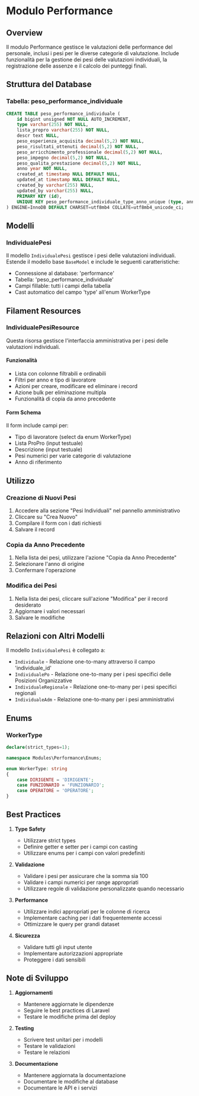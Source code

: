 # Modulo Performance

## Overview
Il modulo Performance gestisce le valutazioni delle performance del personale, inclusi i pesi per le diverse categorie di valutazione. Include funzionalità per la gestione dei pesi delle valutazioni individuali, la registrazione delle assenze e il calcolo dei punteggi finali.

## Struttura del Database

### Tabella: peso_performance_individuale

```sql
CREATE TABLE peso_performance_individuale (
    id bigint unsigned NOT NULL AUTO_INCREMENT,
    type varchar(255) NOT NULL,
    lista_propro varchar(255) NOT NULL,
    descr text NULL,
    peso_esperienza_acquisita decimal(5,2) NOT NULL,
    peso_risultati_ottenuti decimal(5,2) NOT NULL,
    peso_arricchimento_professionale decimal(5,2) NOT NULL,
    peso_impegno decimal(5,2) NOT NULL,
    peso_qualita_prestazione decimal(5,2) NOT NULL,
    anno year NOT NULL,
    created_at timestamp NULL DEFAULT NULL,
    updated_at timestamp NULL DEFAULT NULL,
    created_by varchar(255) NULL,
    updated_by varchar(255) NULL,
    PRIMARY KEY (id),
    UNIQUE KEY peso_performance_individuale_type_anno_unique (type, anno)
) ENGINE=InnoDB DEFAULT CHARSET=utf8mb4 COLLATE=utf8mb4_unicode_ci;
```

## Modelli

### IndividualePesi
Il modello `IndividualePesi` gestisce i pesi delle valutazioni individuali. Estende il modello base `BaseModel` e include le seguenti caratteristiche:

- Connessione al database: 'performance'
- Tabella: 'peso_performance_individuale'
- Campi fillable: tutti i campi della tabella
- Cast automatico del campo 'type' all'enum WorkerType

## Filament Resources

### IndividualePesiResource
Questa risorsa gestisce l'interfaccia amministrativa per i pesi delle valutazioni individuali.

#### Funzionalità
- Lista con colonne filtrabili e ordinabili
- Filtri per anno e tipo di lavoratore
- Azioni per creare, modificare ed eliminare i record
- Azione bulk per eliminazione multipla
- Funzionalità di copia da anno precedente

#### Form Schema
Il form include campi per:
- Tipo di lavoratore (select da enum WorkerType)
- Lista ProPro (input testuale)
- Descrizione (input testuale)
- Pesi numerici per varie categorie di valutazione
- Anno di riferimento

## Utilizzo

### Creazione di Nuovi Pesi
1. Accedere alla sezione "Pesi Individuali" nel pannello amministrativo
2. Cliccare su "Crea Nuovo"
3. Compilare il form con i dati richiesti
4. Salvare il record

### Copia da Anno Precedente
1. Nella lista dei pesi, utilizzare l'azione "Copia da Anno Precedente"
2. Selezionare l'anno di origine
3. Confermare l'operazione

### Modifica dei Pesi
1. Nella lista dei pesi, cliccare sull'azione "Modifica" per il record desiderato
2. Aggiornare i valori necessari
3. Salvare le modifiche

## Relazioni con Altri Modelli

Il modello `IndividualePesi` è collegato a:
- `Individuale` - Relazione one-to-many attraverso il campo 'individuale_id'
- `IndividualePo` - Relazione one-to-many per i pesi specifici delle Posizioni Organizzative
- `IndividualeRegionale` - Relazione one-to-many per i pesi specifici regionali
- `IndividualeAdm` - Relazione one-to-many per i pesi amministrativi

## Enums

### WorkerType

```php
declare(strict_types=1);

namespace Modules\Performance\Enums;

enum WorkerType: string
{
    case DIRIGENTE = 'DIRIGENTE';
    case FUNZIONARIO = 'FUNZIONARIO';
    case OPERATORE = 'OPERATORE';
}
```

## Best Practices

1. **Type Safety**
   - Utilizzare strict types
   - Definire getter e setter per i campi con casting
   - Utilizzare enums per i campi con valori predefiniti

2. **Validazione**
   - Validare i pesi per assicurare che la somma sia 100
   - Validare i campi numerici per range appropriati
   - Utilizzare regole di validazione personalizzate quando necessario

3. **Performance**
   - Utilizzare indici appropriati per le colonne di ricerca
   - Implementare caching per i dati frequentemente accessi
   - Ottimizzare le query per grandi dataset

4. **Sicurezza**
   - Validare tutti gli input utente
   - Implementare autorizzazioni appropriate
   - Proteggere i dati sensibili

## Note di Sviluppo

1. **Aggiornamenti**
   - Mantenere aggiornate le dipendenze
   - Seguire le best practices di Laravel
   - Testare le modifiche prima del deploy

2. **Testing**
   - Scrivere test unitari per i modelli
   - Testare le validazioni
   - Testare le relazioni

3. **Documentazione**
   - Mantenere aggiornata la documentazione
   - Documentare le modifiche al database
   - Documentare le API e i servizi 